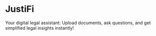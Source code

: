 # JustiFi
Your digital legal assistant: Upload documents, ask questions, and get simplified legal insights instantly!
